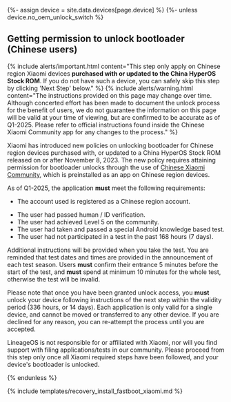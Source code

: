 {%- assign device = site.data.devices[page.device] %}
{%- unless device.no_oem_unlock_switch %}
## Getting permission to unlock bootloader (Chinese users)

{% include alerts/important.html content="This step only apply on Chinese region Xiaomi devices **purchased with or updated to the China HyperOS Stock ROM**. If you do not have such a device, you can safely skip this step by clicking 'Next Step' below." %}
{% include alerts/warning.html content="The instructions provided on this page may change over time. Although concerted effort has been made to document the unlock process for the benefit of users, we do not guarantee the information on this page will be valid at your time of viewing, but are confirmed to be accurate as of Q1-2025. Please refer to official instructions found inside the Chinese Xiaomi Community app for any changes to the process." %}

Xiaomi has introduced new policies on unlocking bootloader for Chinese region devices purchased with, or updated to a China HyperOS Stock ROM released on or after November 8, 2023. The new policy requires attaining permission for bootloader unlocks through the use of [Chinese Xiaomi Community](https://www.xiaomi.cn), which is preinstalled as an app on Chinese region devices.

As of Q1-2025, the application **must** meet the following requirements:
- The account used is registered as a Chinese region account.
* The user had passed human / ID verification.
* The user had achieved Level 5 on the community.
* The user had taken and passed a special Android knowledge based test.
* The user had not participated in a test in the past 168 hours (7 days).

Additional instructions will be provided when you take the test. You are reminded that test dates and times are provided in the announcement of each test season. Users **must** confirm their entrance 5 minutes before the start of the test, and **must** spend at minimum 10 minutes for the whole test, otherwise the test will be invalid.

Please note that once you have been granted unlock access, you **must** unlock your device following instructions of the next step within the validity period (336 hours, or 14 days). Each application is only valid for a single device, and cannot be moved or transferred to any other device. If you are declined for any reason, you can re-attempt the process until you are accepted.

LineageOS is not responsible for or affiliated with Xiaomi, nor will you find support with filing applications/tests in our community. Please proceed from this step only once all Xiaomi required steps have been followed, and your device's bootloader is unlocked.

{% endunless %}

{% include templates/recovery_install_fastboot_xiaomi.md %}
